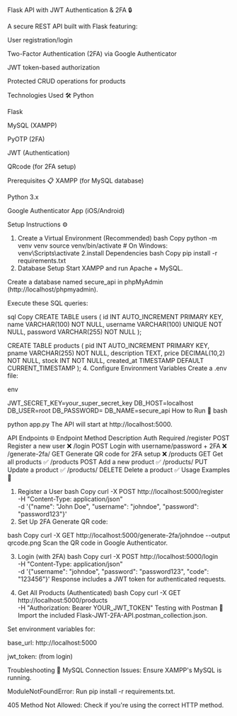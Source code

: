 Flask API with JWT Authentication & 2FA 🔒


A secure REST API built with Flask featuring:

User registration/login

Two-Factor Authentication (2FA) via Google Authenticator

JWT token-based authorization

Protected CRUD operations for products

Technologies Used 🛠️
Python 

Flask

MySQL (XAMPP)

PyOTP (2FA)

JWT (Authentication)

QRcode (for 2FA setup)

Prerequisites 📋
XAMPP (for MySQL database)

Python 3.x

Google Authenticator App (iOS/Android)

Setup Instructions ⚙️

1. Create a Virtual Environment (Recommended)
bash
Copy
python -m venv venv
source venv/bin/activate  # On Windows: venv\Scripts\activate
2.install Dependencies
bash
Copy
pip install -r requirements.txt
3. Database Setup
Start XAMPP and run Apache + MySQL.

Create a database named secure_api in phpMyAdmin (http://localhost/phpmyadmin).

Execute these SQL queries:

sql
Copy
CREATE TABLE users (
    id INT AUTO_INCREMENT PRIMARY KEY,
    name VARCHAR(100) NOT NULL,
    username VARCHAR(100) UNIQUE NOT NULL,
    password VARCHAR(255) NOT NULL
);

CREATE TABLE products (
    pid INT AUTO_INCREMENT PRIMARY KEY,
    pname VARCHAR(255) NOT NULL,
    description TEXT,
    price DECIMAL(10,2) NOT NULL,
    stock INT NOT NULL,
    created_at TIMESTAMP DEFAULT CURRENT_TIMESTAMP
);
4. Configure Environment Variables
Create a .env file:

env

JWT_SECRET_KEY=your_super_secret_key
DB_HOST=localhost
DB_USER=root
DB_PASSWORD=
DB_NAME=secure_api
How to Run 🚀
bash

python app.py
The API will start at http://localhost:5000.

API Endpoints 🌐
Endpoint	Method	Description	Auth Required
/register	POST	Register a new user	❌
/login	POST	Login with username/password + 2FA	❌
/generate-2fa/<username>	GET	Generate QR code for 2FA setup	❌
/products	GET	Get all products	✅
/products	POST	Add a new product	✅
/products/<pid>	PUT	Update a product	✅
/products/<pid>	DELETE	Delete a product	✅
Usage Examples 📖
1. Register a User
bash
Copy
curl -X POST http://localhost:5000/register \
-H "Content-Type: application/json" \
-d '{"name": "John Doe", "username": "johndoe", "password": "password123"}'
2. Set Up 2FA
Generate QR code:

bash
Copy
curl -X GET http://localhost:5000/generate-2fa/johndoe --output qrcode.png
Scan the QR code in Google Authenticator.

3. Login (with 2FA)
bash
Copy
curl -X POST http://localhost:5000/login \
-H "Content-Type: application/json" \
-d '{"username": "johndoe", "password": "password123", "code": "123456"}'
Response includes a JWT token for authenticated requests.

4. Get All Products (Authenticated)
bash
Copy
curl -X GET http://localhost:5000/products \
-H "Authorization: Bearer YOUR_JWT_TOKEN"
Testing with Postman 🧪
Import the included Flask-JWT-2FA-API.postman_collection.json.

Set environment variables for:

base_url: http://localhost:5000

jwt_token: (from login)

Troubleshooting 🔧
MySQL Connection Issues: Ensure XAMPP's MySQL is running.

ModuleNotFoundError: Run pip install -r requirements.txt.

405 Method Not Allowed: Check if you're using the correct HTTP method.
